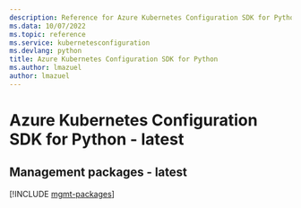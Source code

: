```yaml
---
description: Reference for Azure Kubernetes Configuration SDK for Python
ms.data: 10/07/2022
ms.topic: reference
ms.service: kubernetesconfiguration
ms.devlang: python
title: Azure Kubernetes Configuration SDK for Python
ms.author: lmazuel
author: lmazuel
---
```

# Azure Kubernetes Configuration SDK for Python - latest

## Management packages - latest
[!INCLUDE [mgmt-packages](kubernetes-configuration-mgmt-index.md)]
